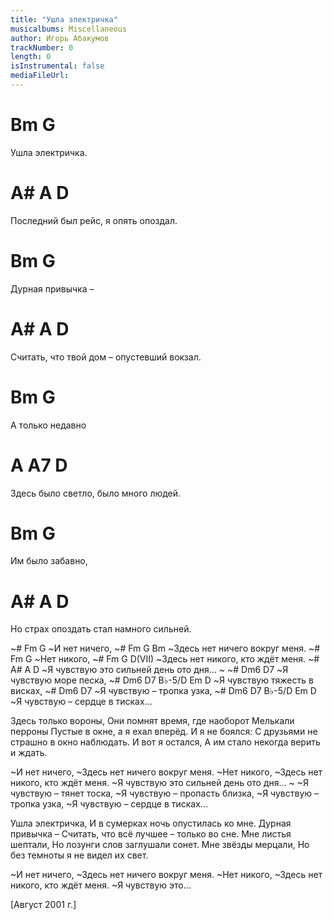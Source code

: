 ```yaml
---
title: "Ушла электричка"
musicalbums: Miscellaneous
author: Игорь Абакумов
trackNumber: 0
length: 0
isInstrumental: false
mediaFileUrl: 
---
```


#   Bm            G
Ушла электричка.
#               A#       A        D
Последний был рейс, я опять опоздал.
#    Bm          G
Дурная привычка –
#                   A#        A         D
Считать, что твой дом – опустевший вокзал.
#   Bm            G
А только недавно
#                A         A7     D
Здесь было светло, было много людей.
#    Bm          G
Им было забавно,
#              A#           A        D
Но страх опоздать стал намного сильней.

~#   Fm      G
~И нет ничего,
~#       Fm      G           Bm
~Здесь нет ничего вокруг меня.
~# Fm      G
~Нет никого,
~#       Fm      G              D(VII)
~Здесь нет никого, кто ждёт меня.
~#        A#               A             D
~Я чувствую это сильней день ото дня...
~
~#   Dm6      D7
~Я чувствую море песка,
~#   Dm6      D7              B♭-5/D Em D
~Я чувствую тяжесть в висках,
~#   Dm6         D7
~Я чувствую – тропка узка,
~#   Dm6        D7              B♭-5/D Em D
~Я чувствую – сердце в тисках...

Здесь только вороны,
Они помнят время, где наоборот
Мелькали перроны
Пустые в окне, а я ехал вперёд.
И я не боялся:
С друзьями не страшно в окно наблюдать.
И вот я остался,
А им стало некогда верить и ждать.

~И нет ничего,
~Здесь нет ничего вокруг меня.
~Нет никого,
~Здесь нет никого, кто ждёт меня.
~Я чувствую это сильней день ото дня…
~
~Я чувствую – тянет тоска,
~Я чувствую – пропасть близка,
~Я чувствую – тропка узка,
~Я чувствую – сердце в тисках...

Ушла электричка,
И в сумерках ночь опустилась ко мне.
Дурная привычка –
Считать, что всё лучшее – только во сне.
Мне листья шептали,
Но лозунги слов заглушали сонет.
Мне звёзды мерцали,
Но без темноты я не видел их свет.

~И нет ничего,
~Здесь нет ничего вокруг меня.
~Нет никого,
~Здесь нет никого, кто ждёт меня.
~Я чувствую это...

[Август 2001 г.]

